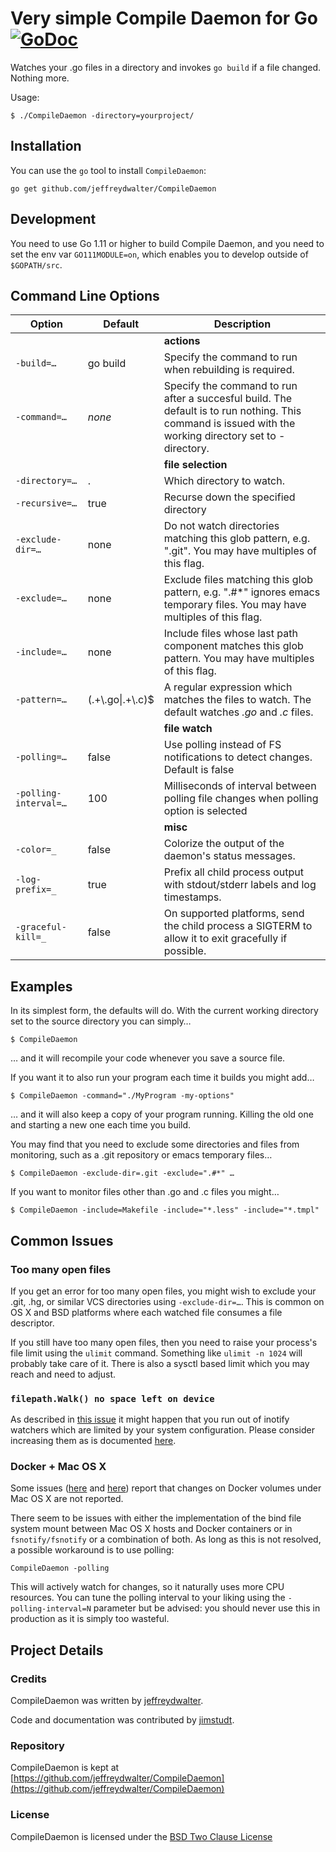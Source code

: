# Very simple Compile Daemon for Go [![GoDoc](https://godoc.org/github.com/jeffreydwalter/CompileDaemon?status.png)](http://godoc.org/github.com/jeffreydwalter/CompileDaemon)

Watches your .go files in a directory and invokes `go build` if
a file changed. Nothing more.

Usage:

	$ ./CompileDaemon -directory=yourproject/

## Installation

You can use the `go` tool to install `CompileDaemon`:

	go get github.com/jeffreydwalter/CompileDaemon

## Development

You need to use Go 1.11 or higher to build Compile Daemon, and you need to set
the env var `GO111MODULE=on`, which enables you to develop outside of
`$GOPATH/src`.

## Command Line Options

|Option    | Default     | Description|
|--------- | ----------- | -----------|
| | | **actions** |
|`-build=…`   | go build    | Specify the command to run when rebuilding is required.|
|`-command=…` | *none*      | Specify the command to run after a succesful build. The default is to run nothing. This command is issued with the working directory set to -directory.|
| | | **file selection** |
|`-directory=…` | . | Which directory to watch.|
|`-recursive=…` | true      | Recurse down the specified directory|
|`-exclude-dir=…` | none | Do not watch directories matching this glob pattern, e.g. ".git". You may have multiples of this flag.|
|`-exclude=…` | none | Exclude files matching this glob pattern, e.g. ".#*" ignores emacs temporary files. You may have multiples of this flag.|
|`-include=…` | none | Include files whose last path component matches this glob pattern. You may have multiples of this flag.|
|`-pattern=…` | (.+\\.go&#124;.+\\.c)$ | A regular expression which matches the files to watch. The default watches *.go* and *.c* files.|
| | | **file watch** |
|`-polling=…` | false | Use polling instead of FS notifications to detect changes. Default is false
|`-polling-interval=…` | 100 | Milliseconds of interval between polling file changes when polling option is selected
| | | **misc** |
|`-color=_` | false | Colorize the output of the daemon's status messages. |
|`-log-prefix=_` | true | Prefix all child process output with stdout/stderr labels and log timestamps. |
|`-graceful-kill=_`| false | On supported platforms, send the child process a SIGTERM to allow it to exit gracefully if possible. |

## Examples

In its simplest form, the defaults will do. With the current working directory set
to the source directory you can simply…

    $ CompileDaemon

… and it will recompile your code whenever you save a source file.

If you want it to also run your program each time it builds you might add…

    $ CompileDaemon -command="./MyProgram -my-options"

… and it will also keep a copy of your program running. Killing the old one and
starting a new one each time you build.

You may find that you need to exclude some directories and files from
monitoring, such as a .git repository or emacs temporary files…

    $ CompileDaemon -exclude-dir=.git -exclude=".#*" …

If you want to monitor files other than .go and .c files you might…

    $ CompileDaemon -include=Makefile -include="*.less" -include="*.tmpl"

## Common Issues

### Too many open files

If you get an error for too many open files, you might wish to exclude your .git, .hg, or similar VCS directories using `-exclude-dir=…`. This is common on OS X and BSD platforms where each watched file consumes a file descriptor.

If you still have too many open files, then you need to raise your process's file limit using the `ulimit` command. Something like `ulimit -n 1024` will probably take care of it. There is also a sysctl based limit which you may reach and need to adjust.

### `filepath.Walk() no space left on device`

As described in [this issue](https://github.com/jeffreydwalter/CompileDaemon/issues/23) it might happen that you run out of inotify watchers which are limited by your system configuration. Please consider increasing them as is documented [here](https://github.com/guard/listen/wiki/Increasing-the-amount-of-inotify-watchers).

### Docker + Mac OS X

Some issues ([here][1] and [here][2]) report that changes on Docker
volumes under Mac OS X are not reported.

There seem to be issues with either the implementation of the bind file
system mount between Mac OS X hosts and Docker containers or in
`fsnotify/fsnotify` or a combination of both. As long as this is not
resolved, a possible workaround is to use polling:

```
CompileDaemon -polling
```

This will actively watch for changes, so it naturally uses more CPU
resources. You can tune the polling interval to your liking using the
`-polling-interval=N` parameter but be advised: you should never use
this in production as it is simply too wasteful.

[1]: https://github.com/jeffreydwalter/CompileDaemon/issues/44
[2]: https://github.com/jeffreydwalter/CompileDaemon/issues/47

## Project Details

### Credits

CompileDaemon was written by [jeffreydwalter](https://github.com/jeffreydwalter).

Code and documentation was contributed by [jimstudt](https://github.com/jimstudt).

### Repository

CompileDaemon is kept at [https://github.com/jeffreydwalter/CompileDaemon](https://github.com/jeffreydwalter/CompileDaemon)

### License

CompileDaemon is licensed under the [BSD Two Clause License](https://github.com/jeffreydwalter/CompileDaemon/blob/master/LICENSE)
